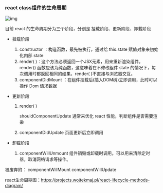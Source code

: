 ### react  class组件的生命周期

![img](https://upload-images.jianshu.io/upload_images/9014816-37edd5c87c5bf503.png?imageMogr2/auto-orient/strip|imageView2/2/format/webp)

目前 react 的生命周期分为三个阶段，分别是 挂载阶段、更新阶段、卸载阶段

- 挂载阶段

  	1. constructor ：构造函数，最先被执行，通过给 this.state 赋值对象来初始化内部 state
   	2. render( )：这个方法必须返回一个JSX元素，用来重新渲染组件。render() 函数应该为纯函数，这意味着在不修改组件 state 的情况下，每次调用时都返回相同的结果，render( )不直接与浏览器交互。
   	3.  componentDidMount ：在组件挂载后(插入DOM树)立即调用，此时可以操作 Dom 请求数据

- 更新阶段

  1. render( )

     shouldComponentUpdate 通常来优化 react 性能，判断组件是否需要渲染

  2. componentDidUpdate 页面更新后立即调用

- 卸载阶段

  1. componentWillUnmount 组件销毁或卸载时调用，可以用来清除定时器，取消网络请求等操作。

被废弃的： componentWillMount componentWillUpdate



react生命周期图：https://projects.wojtekmaj.pl/react-lifecycle-methods-diagram/